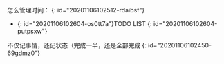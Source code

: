 怎么管理时间：
{: id="20201106102512-rdaibsf"}

* {: id="20201106102604-os0tt7a"}TODO LIST
{: id="20201106102604-putpsxw"}

不仅记事情，还记状态（完成一半，还是全部完成
{: id="20201106102450-69gdmz0"}
